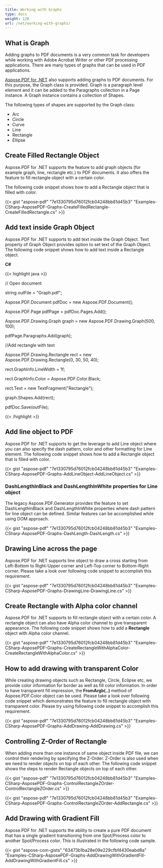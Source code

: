 ```yaml
---
title: Working with Graphs
type: docs
weight: 120
url: /net/working-with-graphs/
---
```


## **What is Graph**
Adding graphs to PDF documents is a very common task for developers while working with Adobe Acrobat Writer or other PDF processing applications. There are many types of graphs that can be used in PDF applications.

[Aspose.PDF for .NET](/pdf/net/) also supports adding graphs to PDF documents. For this purpose, the Graph class is provided. Graph is a paragraph level element and it can be added to the Paragraphs collection in a Page instance. A Graph instance contains a collection of Shapes.

The following types of shapes are supported by the Graph class:

- Arc
- Circle
- Curve
- Line
- Rectangle
- Ellipse
## **Create Filled Rectangle Object**
Aspose.PDF for .NET supports the feature to add graph objects (for example graph, line, rectangle etc.) to PDF documents. It also offers the feature to fill rectangle object with a certain color.

The following code snippet shows how to add a Rectangle object that is filled with color.

{{< gist "aspose-pdf" "7e1330795d76012fcb04248bb81d45b3" "Examples-CSharp-AsposePDF-Graphs-CreateFilledRectangle-CreateFilledRectangle.cs" >}}
## **Add text inside Graph Object**
Aspose.PDF for .NET supports to add text inside the Graph Object. Text property of Graph Object provides option to set text of the Graph Object. The following code snippet shows how to add text inside a Rectangle object.

**C#**

{{< highlight java >}}

 // Open document

string outFile = "Graph.pdf";

Aspose.PDF.Document pdfDoc = new Aspose.PDF.Document();

Aspose.PDF.Page pdfPage = pdfDoc.Pages.Add();

Aspose.PDF.Drawing.Graph graph = new Aspose.PDF.Drawing.Graph(500, 100);

pdfPage.Paragraphs.Add(graph);

//Add rectangle with text

Aspose.PDF.Drawing.Rectangle rect = new Aspose.PDF.Drawing.Rectangle(0, 30, 50, 40);

rect.GraphInfo.LineWidth = 1f;

rect.GraphInfo.Color = Aspose.PDF.Color.Black;

rect.Text = new TextFragment("Rectangle");

graph.Shapes.Add(rect);

pdfDoc.Save(outFile);

{{< /highlight >}}
## **Add line object to PDF**
Aspose.PDF for .NET supports to get the leverage to add Line object where you can also specify the dash pattern, color and other formatting for Line element. The following code snippet shows how to add a Rectangle object that is filled with color.

{{< gist "aspose-pdf" "7e1330795d76012fcb04248bb81d45b3" "Examples-CSharp-AsposePDF-Graphs-AddLineObject-AddLineObject.cs" >}}
### **DashLengthInBlack and DashLengthInWhite properties for Line object**
The legacy Aspose.PDF.Generator provides the feature to set DashLengthInBlack and DashLengthInWhite properties where dash pattern for line object can be defined. Similar features can be accomplished while using DOM approach.

{{< gist "aspose-pdf" "7e1330795d76012fcb04248bb81d45b3" "Examples-CSharp-AsposePDF-Graphs-DashLength-DashLength.cs" >}}
## **Drawing Line across the page**
Aspose.PDF for .NET supports line object to draw a cross starting from Left-Bottom to Right-Upper corner and Left-Top corner to Bottom-Right corner. Please take a look over following code snippet to accomplish this requirement.

{{< gist "aspose-pdf" "7e1330795d76012fcb04248bb81d45b3" "Examples-CSharp-AsposePDF-Graphs-DrawingLine-DrawingLine.cs" >}}
## **Create Rectangle with Alpha color channel**
Aspose.PDF for .NET supports to fill rectangle object with a certain color. A rectangle object can also have Alpha color channel to give transparent appearance. The following code snippet shows how to add a **Rectangle** object with Alpha color channel.

{{< gist "aspose-pdf" "7e1330795d76012fcb04248bb81d45b3" "Examples-CSharp-AsposePDF-Graphs-CreateRectangleWithAlphaColor-CreateRectangleWithAlphaColor.cs" >}}
## **How to add drawing with transparent Color**
While creating drawing objects such as Rectangle, Circle, Eclipse etc, we provide color information for border as well as fill color information. In order to have transparent fill impression, the **FromArgb(..)** method of Aspose.PDF.Color object can be used. 
Please take a look over following code snippet which demonstrates the feature to fill rectangle object with transparent color. Please try using following code snippet to accomplish this requirement.

{{< gist "aspose-pdf" "7e1330795d76012fcb04248bb81d45b3" "Examples-CSharp-AsposePDF-Graphs-AddDrawing-AddDrawing.cs" >}}
## **Controlling Z-Order of Rectangle**
When adding more than one instance of same object inside PDF file, we can control their rendering by specifying the Z-Order. Z-Order is also used when we need to render objects on top of each other. The following code snippet shows the steps to render Rectangle objects on top of each other.

{{< gist "aspose-pdf" "7e1330795d76012fcb04248bb81d45b3" "Examples-CSharp-AsposePDF-Graphs-ControlRectangleZOrder-ControlRectangleZOrder.cs" >}}

{{< gist "aspose-pdf" "7e1330795d76012fcb04248bb81d45b3" "Examples-CSharp-AsposePDF-Graphs-ControlRectangleZOrder-AddRectangle.cs" >}}
## **Add Drawing with Gradient Fill**
Aspose.PDF for .NET supports the ability to create a pure PDF document that has a single gradient transitioning from one Spot/Process color to another Spot/Process color. This is illustrated in the following code sample.

{{< gist "aspose-com-gists" "63473b1ba28e09e229cfbf4430eabd8a" "Examples-CSharp-AsposePDF-Graphs-AddDrawingWithGradientFill-AddDrawingWithGradientFill.cs" >}}
